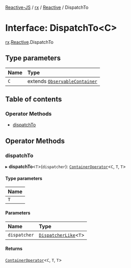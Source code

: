 [Reactive-JS](../README.md) / [rx](../modules/rx.md) / [Reactive](../modules/rx.Reactive.md) / DispatchTo

# Interface: DispatchTo<C\>

[rx](../modules/rx.md).[Reactive](../modules/rx.Reactive.md).DispatchTo

## Type parameters

| Name | Type |
| :------ | :------ |
| `C` | extends [`ObservableContainer`](rx.ObservableContainer.md) |

## Table of contents

### Operator Methods

- [dispatchTo](rx.Reactive.DispatchTo.md#dispatchto)

## Operator Methods

### dispatchTo

▸ **dispatchTo**<`T`\>(`dispatcher`): [`ContainerOperator`](../modules/containers.md#containeroperator)<`C`, `T`, `T`\>

#### Type parameters

| Name |
| :------ |
| `T` |

#### Parameters

| Name | Type |
| :------ | :------ |
| `dispatcher` | [`DispatcherLike`](util.DispatcherLike.md)<`T`\> |

#### Returns

[`ContainerOperator`](../modules/containers.md#containeroperator)<`C`, `T`, `T`\>
